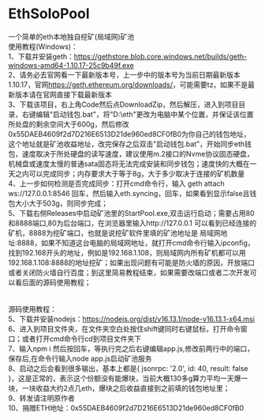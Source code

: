 # EthSoloPool
一个简单的eth本地独自挖矿(局域网)矿池<br>
使用教程(Windows)：<br>
1、下载并安装geth：<https://gethstore.blob.core.windows.net/builds/geth-windows-amd64-1.10.17-25c9b49f.exe><br>
2、请务必去官网看一下最新版本号，上一步中的版本号为当前日期最新版本1.10.17，官网<https://geth.ethereum.org/downloads/>，可能需要tz，如果不是最新版本请在官网直接下载最新版本<br>
3、下载该项目，右上角Code然后点DownloadZip，然后解压，进入到项目目录，右键编辑"启动钱包.bat"，将"D:\eth"更改为电脑中某个位置，并保证该位置所处盘的剩余空间大于600g，然后修改0x55DAEB4609f2d7D216E6513D21de960ed8CF0fB0为你自己的钱包地址，这个地址就是矿池收益地址，改完保存之后双击"启动钱包.bat"，开始同步eth钱包，速度取决于所处硬盘的读写速度，建议使用m.2接口的Nvme协议固态硬盘，机械盘或速度太慢的普通sata固态将无法完成安装和同步钱包；速度快的大概在一天之内可以完成同步；内存要求大于等于8g，大于多少取决于连接的矿机数量<br>
4、上一步如何检测是否完成同步：打开cmd命令行，输入 geth attach ws://127.0.0.1:8546 回车，然后输入eth.syncing，回车，如果看到显示false且钱包大小大于503g，则同步完成；<br>
5、下载右侧Releases中启动矿池里的StartPool.exe,双击运行启动；需要占用80和8888端口,80为后台端口，在浏览器里输入http://127.0.0.1 可以看到已经连接的矿机，8888为挖矿端口，也就是说挖矿软件里填的矿池地址是 局域网地址:8888，如果不知道这台电脑的局域网地址，就打开cmd命令行输入ipconfig，找到192.168开头的地址，例如是192.168.1.108，则局域网内所有矿机都可以用192.168.1.108:8888的地址挖矿；如果出现问题有可能是防火墙的原因，开放端口或者关闭防火墙自行百度；到这里简易教程结束，如果需要改端口或者二次开发可以看后面的源码使用教程；<br><br><br>
源码使用教程：<br>
5、下载并安装nodejs：<https://nodejs.org/dist/v16.13.1/node-v16.13.1-x64.msi><br>
6、进入到项目文件夹，在文件夹空白处按住shift键同时右键鼠标，打开命令窗口；或者打开cmd命令行cd到项目文件夹下<br>
7、输入npm i 然后按回车，等执行完之后右键编辑app.js,修改前两行中的端口，保存后,在命令行输入node app.js启动矿池服务<br>
8、启动之后会看到很多输出，基本上都是{ jsonrpc: '2.0', id: 40, result: false }，这是正常的，表示这个份额没有能爆块，当前大概130多g算力平均一天爆一块，一块收益大约2点几eth，爆块之后收益直接到之前填的钱包地址里；<br>
9、转发请注明原作者<br>
10、捐赠ETH地址：0x55DAEB4609f2d7D216E6513D21de960ed8CF0fB0<br>
